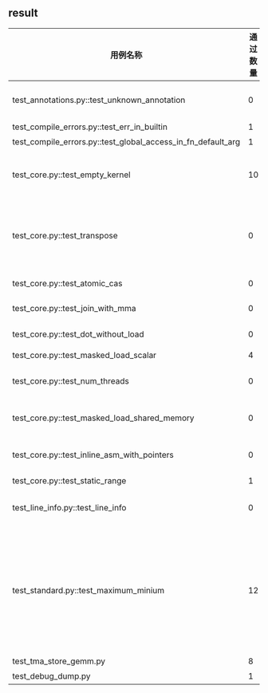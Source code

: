 ## result

| 用例名称                                                         | 通过数量 | 失败数量 | 跳过数量 | 问题定界                                                                                                                                                                              |
| ------------------------------------------------------------ | ---- | ---- | ---- | --------------------------------------------------------------------------------------------------------------------------------------------------------------------------------- |
| test_annotations.py::test_unknown_annotation                 | 0    | 1    | 0    | TA, 传入错误的类型的时候应该报错AttributeError，而不是直接编译失败                                                                                                                                        |
| test_compile_errors.py::test_err_in_builtin                  | 1    | 0    | 0    | 无                                                                                                                                                                                 |
| test_compile_errors.py::test_global_access_in_fn_default_arg | 1    | 0    | 0    | 无                                                                                                                                                                                 |
| test_core.py::test_empty_kernel                              | 10   | 2    | 0    | TA, driver.py 中没有提供'u8'、'u16'的类型映射（涉及函数convert_sigtype_to_int）                                                                                                                    |
| test_core.py::test_transpose                                 | 0    | 12   | 0    | TA, <br>问题归类：<br>1.(11个)ConvertTritonIRToLinalgIR 转换异常导致；<br>2.(1个)[fp8, fp64]不支持                                                                                                 |
| test_core.py::test_atomic_cas                                | 0    | 5    | 0    | BS, ConvertLinalgRToBinary 转换为二进制文件报错                                                                                                                                             |
| test_core.py::test_join_with_mma                             | 0    | 1    | 0    | BS,ConvertLinalgRToBinary 转换为二进制文件报错                                                                                                                                              |
| test_core.py::test_dot_without_load                          | 0    | 2    | 0    | BS, 没有load直接执行tl.dot输出全是0                                                                                                                                                         |
| test_core.py::test_masked_load_scalar                        | 4    | 0    | 0    | 无                                                                                                                                                                                 |
| test_core.py::test_num_threads                               | 0    | 1    | 0    | TA, tl.extra.cuda.num_threads方法是cuda特有，TA暂无该OP                                                                                                                                    |
| test_core.py::test_masked_load_shared_memory                 | 0    | 3    | 0    | TA, ConvertTritonIRToLinalgIR 转换异常导致                                                                                                                                              |
| test_core.py::test_inline_asm_with_pointers                  | 0    | 1    | 0    | TA, ConvertTritonIRToLinalgIR 转换异常导致                                                                                                                                              |
| test_core.py::test_static_range                              | 1    | 0    | 0    | 无                                                                                                                                                                                 |
| test_line_info.py::test_line_info                            | 0    | 0    | 6    | 需要返回NPU用于反汇编的二进制文件和命令，格式等信息。                                                                                                                                                      |
| test_standard.py::test_maximum_minium                        | 12   | 12   | 0    | TA&BS,<br>问题归类: <br>1. (4个)driver.py 中没有提供'u8'、'u16'类型映射<br>2. (4个)精度问题(uint32、uint64)<br>3. (2个)[fp8, fp64]不支持 1<br>4. (2个)ConvertLinalgRToBinary转换报错：not support bf16 type cast |
| test_tma_store_gemm.py                                       | 8    | 0    | 0    | 无                                                                                                                                                                                 |
| test_debug_dump.py                                           | 1    | 0    | 0    | 无                                                                                                                                                                                 |
